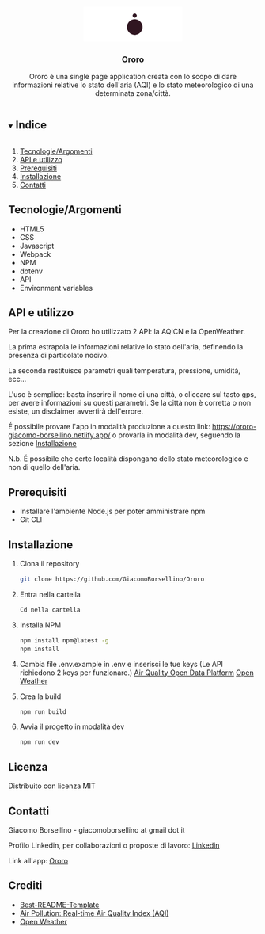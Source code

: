 
<br />
<p align="center">
  <a href="https://github.com/GiacomoBorsellino/Ororo">
    <img src="/build/images/ororo-logo.png" alt="Logo" width="200">
  </a>

  <h3 align="center">Ororo</h3>

  <p align="center">
    Ororo è una single page application creata con lo scopo di dare informazioni relative lo stato dell'aria (AQI) e lo stato meteorologico di una determinata zona/città.

  </p>
</p>

<details open="open">
  <summary><h2 style="display: inline-block">Indice</h2></summary>
  <ol>
    <li><a href="#tecnologieargomenti">Tecnologie/Argomenti</a></li>
    <li><a href="#api-e-utilizzo">API e utilizzo</a></li>
    <li><a href="#prerequisiti">Prerequisiti</a></li>
    <li><a href="#installazione">Installazione</a></li>
    <li><a href="#contatti">Contatti</a></li>
  </ol>
</details>

## Tecnologie/Argomenti

* HTML5
* CSS
* Javascript
* Webpack
* NPM
* dotenv
* API
* Environment&nbsp;variables

## API e utilizzo
Per la creazione di Ororo ho utilizzato 2 API: 
la AQICN e la OpenWeather.

La prima estrapola le informazioni relative lo stato dell'aria, definendo la presenza di particolato nocivo.

La seconda restituisce parametri quali temperatura, pressione, umidità, ecc...

L'uso è semplice: basta inserire il nome di una città, o cliccare sul tasto gps, per avere informazioni su questi parametri.
Se la città non è corretta o non esiste, un disclaimer avvertirà dell'errore.

É possibile provare l'app in modalità produzione a questo link: https://ororo-giacomo-borsellino.netlify.app/
o provarla in modalità dev, seguendo la sezione <a href="#installazione">Installazione</a>

N.b. É possibile che certe località dispongano dello stato meteorologico e non di quello dell'aria.

## Prerequisiti

* Installare l'ambiente Node.js per poter amministrare npm
* Git CLI

## Installazione

1. Clona il repository

   ```sh
   git clone https://github.com/GiacomoBorsellino/Ororo
   ```

2. Entra nella cartella

   ```sh
   Cd nella cartella
   ```

3. Installa NPM

   ```sh
   npm install npm@latest -g
   npm install 
   ```

4. Cambia file .env.example in .env e inserisci le tue keys
   (Le API richiedono 2 keys per funzionare.)
[Air Quality Open Data Platform](https://aqicn.org/data-platform/token/#/)
[Open Weather](https://home.openweathermap.org/)

5. Crea la build

   ```sh
   npm run build
   ```

6. Avvia il progetto in modalità dev

   ```sh
   npm run dev
   ```

## Licenza

Distribuito con licenza MIT

## Contatti

Giacomo Borsellino - giacomoborsellino at gmail dot it

Profilo Linkedin, per collaborazioni o proposte di lavoro: [Linkedin](https://www.linkedin.com/in/giacomo-borsellino-4039071b7/)

Link all'app: [Ororo](https://ororo-giacomo-borsellino.netlify.app/)

## Crediti

* [Best-README-Template](https://github.com/othneildrew/Best-README-Template)
* [Air Pollution: Real-time Air Quality Index (AQI)](https://aqicn.org/)
* [Open Weather](https://home.openweathermap.org/)
